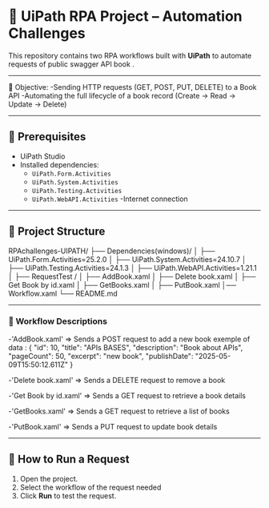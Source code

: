 # 🤖 UiPath RPA Project – Automation Challenges
This repository contains two RPA workflows built with **UiPath** to automate requests of public swagger API book . 

---

🎯 Objective:
-Sending HTTP requests (GET, POST, PUT, DELETE) to a Book API
-Automating the full lifecycle of a book record (Create → Read → Update → Delete)

---
## 📌 Prerequisites
- UiPath Studio 
- Installed dependencies:
  - `UiPath.Form.Activities`
  - `UiPath.System.Activities`
  - `UiPath.Testing.Activities`
  - `UiPath.WebAPI.Activities`
-Internet connection

---
## 📁 Project Structure

RPAchallenges-UIPATH/
├── Dependencies(windows)/
│ ├── UiPath.Form.Activities=25.2.0
│ ├── UiPath.System.Activities=24.10.7
│ ├── UiPath.Testing.Activities=24.1.3
│ ├── UiPath.WebAPI.Activities=1.21.1
│
├── RequestTest /
│ ├──  AddBook.xaml
│ ├──  Delete book.xaml
│ ├──  Get Book by id.xaml
│ ├──  GetBooks.xaml
│ ├──  PutBook.xaml
│── Workflow.xaml
└── README.md

---

### 📂 Workflow Descriptions

-'AddBook.xaml' => Sends a POST request to add a new book
  exemple of data :
  {
    "id": 10,
    "title": "APIs BASES",
    "description": "Book about APIs",
    "pageCount": 50,
    "excerpt": "new book",
    "publishDate": "2025-05-09T15:50:12.611Z"
  }

-'Delete book.xaml' => Sends a DELETE request to remove a book

-'Get Book by id.xaml' => Sends a GET request to retrieve a book details

-'GetBooks.xaml' =>  Sends a GET request to retrieve a list of books

-'PutBook.xaml' =>  Sends a PUT request to update book details

---


## 🧪 How to Run a Request
1. Open the project.
2. Select the workflow of the request needed 
3. Click **Run** to test the request.




